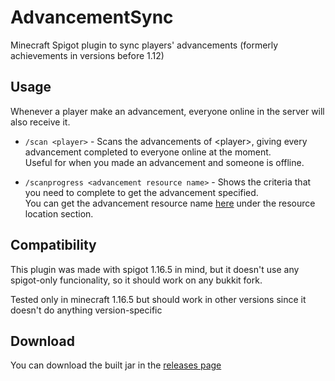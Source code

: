 # AdvancementSync

Minecraft Spigot plugin to sync players' advancements (formerly achievements in versions before 1.12)

## Usage
Whenever a player make an advancement, everyone online in the server will also receive it.

- `/scan <player>` - Scans the advancements of \<player>, giving every advancement completed  to everyone online at the moment. <br>Useful for when you made an advancement and someone is offline.

- `/scanprogress <advancement resource name>` - Shows the criteria that you need to complete to get the advancement specified.<br>
You can get the advancement resource name [here](https://minecraft.fandom.com/wiki/Advancement#:~:text=and%20data%20packs.-,List%20of%20advancements,-Minecraft) under the resource location section.

## Compatibility

This plugin was made with spigot 1.16.5 in mind, but it doesn't use any spigot-only funcionality, so it should work on any bukkit fork.

Tested only in minecraft 1.16.5 but should work in other versions since it doesn't do anything version-specific

## Download

You can download the built jar in the [releases page](https://github.com/daviirodrig/advancementsync/releases)

